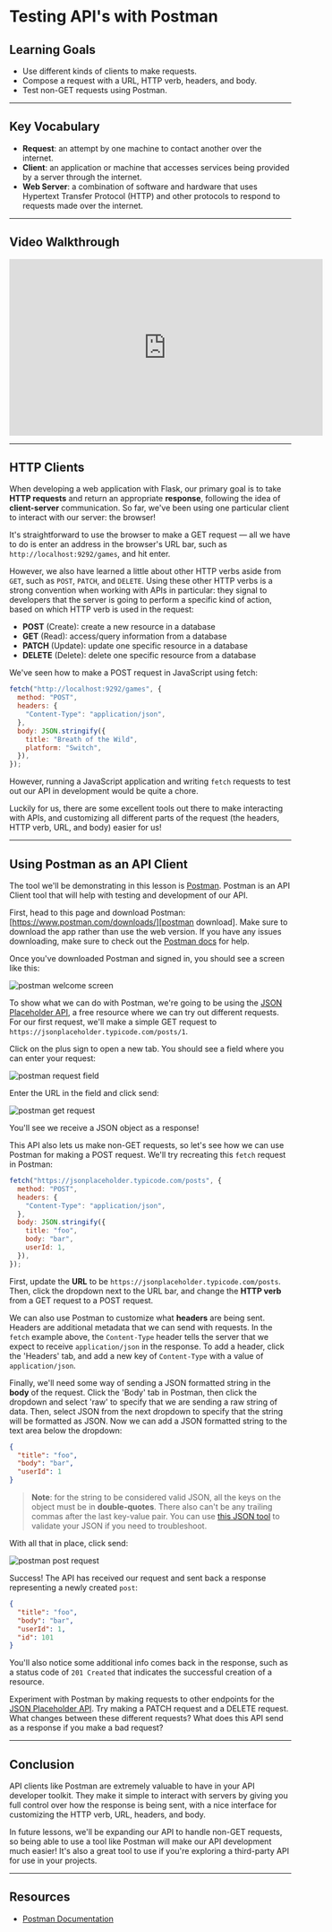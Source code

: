# Testing API's with Postman

## Learning Goals

- Use different kinds of clients to make requests.
- Compose a request with a URL, HTTP verb, headers, and body.
- Test non-GET requests using Postman.

***

## Key Vocabulary

- **Request**: an attempt by one machine to contact another over the internet.
- **Client**: an application or machine that accesses services being provided by
  a server through the internet.
- **Web Server**: a combination of software and hardware that uses Hypertext
  Transfer Protocol (HTTP) and other protocols to respond to requests made over
  the internet.

***

## Video Walkthrough

<iframe width="560" height="315" src="https://www.youtube.com/embed/2Uga5Dmj-dA?rel=0&amp;showinfo=0" frameborder="0" allowfullscreen></iframe>

***

## HTTP Clients

When developing a web application with Flask, our primary goal is to take
**HTTP requests** and return an appropriate **response**, following the idea of
**client-server** communication. So far, we've been using one particular client
to interact with our server: the browser!

It's straightforward to use the browser to make a GET request — all we
have to do is enter an address in the browser's URL bar, such as
`http://localhost:9292/games`, and hit enter.

However, we also have learned a little about other HTTP verbs aside from `GET`,
such as `POST`, `PATCH`, and `DELETE`. Using these other HTTP verbs is a strong
convention when working with APIs in particular: they signal to developers that
the server is going to perform a specific kind of action, based on which HTTP
verb is used in the request:

- **POST** (Create): create a new resource in a database
- **GET** (Read): access/query information from a database
- **PATCH** (Update): update one specific resource in a database
- **DELETE** (Delete): delete one specific resource from a database

We've seen how to make a POST request in JavaScript using fetch:

```js
fetch("http://localhost:9292/games", {
  method: "POST",
  headers: {
    "Content-Type": "application/json",
  },
  body: JSON.stringify({
    title: "Breath of the Wild",
    platform: "Switch",
  }),
});
```

However, running a JavaScript application and writing `fetch` requests to test
out our API in development would be quite a chore.

Luckily for us, there are some excellent tools out there to make interacting
with APIs, and customizing all different parts of the request (the headers, HTTP
verb, URL, and body) easier for us!

***

## Using Postman as an API Client

The tool we'll be demonstrating in this lesson is [Postman][]. Postman is an API
Client tool that will help with testing and development of our API.

First, head to this page and download Postman:
[https://www.postman.com/downloads/][postman download]. Make sure to download
the app rather than use the web version. If you have any issues downloading,
make sure to check out the [Postman docs][] for help.

Once you've downloaded Postman and signed in, you should see a screen like this:

![postman welcome screen](https://curriculum-content.s3.amazonaws.com/phase-4/testing-apis-with-postman/postman-welcome-screen.png)

To show what we can do with Postman, we're going to be using the
[JSON Placeholder API][json placeholder], a free resource where we can try out
different requests. For our first request, we'll make a simple GET request to
`https://jsonplaceholder.typicode.com/posts/1`.

Click on the plus sign to open a new tab. You should see a field where you can
enter your request:

![postman request field](https://curriculum-content.s3.amazonaws.com/phase-4/testing-apis-with-postman/postman-request-field.png)

Enter the URL in the field and click send:

![postman get request](https://curriculum-content.s3.amazonaws.com/phase-4/testing-apis-with-postman/postman-get-request.png)

You'll see we receive a JSON object as a response!

This API also lets us make non-GET requests, so let's see how we can use Postman
for making a POST request. We'll try recreating this `fetch` request in Postman:

```js
fetch("https://jsonplaceholder.typicode.com/posts", {
  method: "POST",
  headers: {
    "Content-Type": "application/json",
  },
  body: JSON.stringify({
    title: "foo",
    body: "bar",
    userId: 1,
  }),
});
```

First, update the **URL** to be `https://jsonplaceholder.typicode.com/posts`.
Then, click the dropdown next to the URL bar, and change the **HTTP verb** from
a GET request to a POST request.

We can also use Postman to customize what **headers** are being sent. Headers
are additional metadata that we can send with requests. In the `fetch` example
above, the `Content-Type` header tells the server that we expect to receive
`application/json` in the response. To add a header, click the 'Headers' tab,
and add a new key of `Content-Type` with a value of `application/json`.

Finally, we'll need some way of sending a JSON formatted string in the **body**
of the request. Click the 'Body' tab in Postman, then click the dropdown and
select 'raw' to specify that we are sending a raw string of data. Then, select
JSON from the next dropdown to specify that the string will be formatted as
JSON. Now we can add a JSON formatted string to the text area below the
dropdown:

```json
{
  "title": "foo",
  "body": "bar",
  "userId": 1
}
```

> **Note**: for the string to be considered valid JSON, all the keys on the
> object must be in **double-quotes**. There also can't be any trailing commas
> after the last key-value pair. You can use [this JSON tool][json lint] to
> validate your JSON if you need to troubleshoot.

With all that in place, click send:

![postman post request](https://curriculum-content.s3.amazonaws.com/phase-4/testing-apis-with-postman/postman-post-request.png)

Success! The API has received our request and sent back a response representing
a newly created `post`:

```json
{
  "title": "foo",
  "body": "bar",
  "userId": 1,
  "id": 101
}
```

You'll also notice some additional info comes back in the response, such as a
status code of `201 Created` that indicates the successful creation of a
resource.

Experiment with Postman by making requests to other endpoints for the
[JSON Placeholder API][json placeholder]. Try making a PATCH request and a
DELETE request. What changes between these different requests? What does this
API send as a response if you make a bad request?

***

## Conclusion

API clients like Postman are extremely valuable to have in your API developer
toolkit. They make it simple to interact with servers by giving you full control
over how the response is being sent, with a nice interface for customizing the
HTTP verb, URL, headers, and body.

In future lessons, we'll be expanding our API to handle non-GET requests, so
being able to use a tool like Postman will make our API development much easier!
It's also a great tool to use if you're exploring a third-party API for use in
your projects.

***

## Resources

- [Postman Documentation][postman docs]

[postman]: https://postman.com
[postman download]: https://www.postman.com/downloads/
[postman docs]: https://learning.postman.com/docs/getting-started/installation-and-updates/
[json placeholder]: https://jsonplaceholder.typicode.com/guide/
[json lint]: https://jsonlint.com/